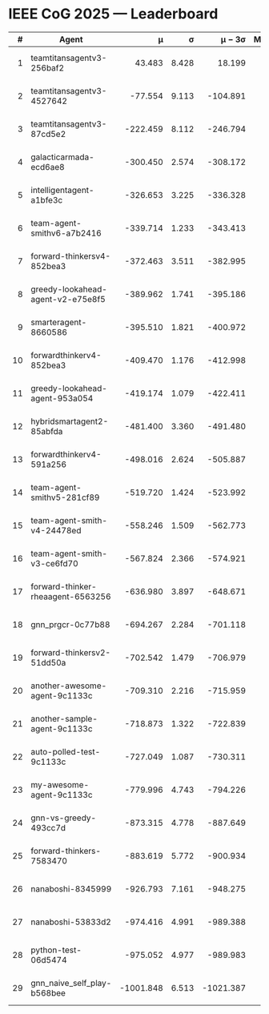# IEEE CoG 2025 — Leaderboard

| # | Agent | μ | σ | μ − 3σ | Matches | Updated |
|---:|---|---:|---:|---:|---:|---|
| 1 | teamtitansagentv3-256baf2 | 43.483 | 8.428 | 18.199 | 19496 | 2025-08-24 15:14 |
| 2 | teamtitansagentv3-4527642 | -77.554 | 9.113 | -104.891 | 19090 | 2025-08-24 15:14 |
| 3 | teamtitansagentv3-87cd5e2 | -222.459 | 8.112 | -246.794 | 20246 | 2025-08-24 15:14 |
| 4 | galacticarmada-ecd6ae8 | -300.450 | 2.574 | -308.172 | 17860 | 2025-08-24 15:14 |
| 5 | intelligentagent-a1bfe3c | -326.653 | 3.225 | -336.328 | 16183 | 2025-08-24 15:14 |
| 6 | team-agent-smithv6-a7b2416 | -339.714 | 1.233 | -343.413 | 19000 | 2025-08-24 15:14 |
| 7 | forward-thinkersv4-852bea3 | -372.463 | 3.511 | -382.995 | 15397 | 2025-08-24 15:14 |
| 8 | greedy-lookahead-agent-v2-e75e8f5 | -389.962 | 1.741 | -395.186 | 19690 | 2025-08-24 15:14 |
| 9 | smarteragent-8660586 | -395.510 | 1.821 | -400.972 | 16126 | 2025-08-24 15:14 |
| 10 | forwardthinkerv4-852bea3 | -409.470 | 1.176 | -412.998 | 15765 | 2025-08-24 15:14 |
| 11 | greedy-lookahead-agent-953a054 | -419.174 | 1.079 | -422.411 | 17870 | 2025-08-24 15:14 |
| 12 | hybridsmartagent2-85abfda | -481.400 | 3.360 | -491.480 | 16000 | 2025-08-24 15:14 |
| 13 | forwardthinkerv4-591a256 | -498.016 | 2.624 | -505.887 | 15833 | 2025-08-24 15:14 |
| 14 | team-agent-smithv5-281cf89 | -519.720 | 1.424 | -523.992 | 18660 | 2025-08-24 15:14 |
| 15 | team-agent-smith-v4-24478ed | -558.246 | 1.509 | -562.773 | 19476 | 2025-08-24 15:14 |
| 16 | team-agent-smith-v3-ce6fd70 | -567.824 | 2.366 | -574.921 | 19956 | 2025-08-24 15:14 |
| 17 | forward-thinker-rheaagent-6563256 | -636.980 | 3.897 | -648.671 | 18156 | 2025-08-24 15:14 |
| 18 | gnn_prgcr-0c77b88 | -694.267 | 2.284 | -701.118 | 16980 | 2025-08-24 15:14 |
| 19 | forward-thinkersv2-51dd50a | -702.542 | 1.479 | -706.979 | 18436 | 2025-08-24 15:14 |
| 20 | another-awesome-agent-9c1133c | -709.310 | 2.216 | -715.959 | 20520 | 2025-08-24 15:14 |
| 21 | another-sample-agent-9c1133c | -718.873 | 1.322 | -722.839 | 19220 | 2025-08-24 15:14 |
| 22 | auto-polled-test-9c1133c | -727.049 | 1.087 | -730.311 | 19900 | 2025-08-24 15:14 |
| 23 | my-awesome-agent-9c1133c | -779.996 | 4.743 | -794.226 | 19280 | 2025-08-24 15:14 |
| 24 | gnn-vs-greedy-493cc7d | -873.315 | 4.778 | -887.649 | 15060 | 2025-08-24 15:14 |
| 25 | forward-thinkers-7583470 | -883.619 | 5.772 | -900.934 | 17840 | 2025-08-24 15:14 |
| 26 | nanaboshi-8345999 | -926.793 | 7.161 | -948.275 | 15590 | 2025-08-24 15:14 |
| 27 | nanaboshi-53833d2 | -974.416 | 4.991 | -989.388 | 15040 | 2025-08-24 15:14 |
| 28 | python-test-06d5474 | -975.052 | 4.977 | -989.983 | 15290 | 2025-08-24 15:14 |
| 29 | gnn_naive_self_play-b568bee | -1001.848 | 6.513 | -1021.387 | 15060 | 2025-08-24 15:14 |
